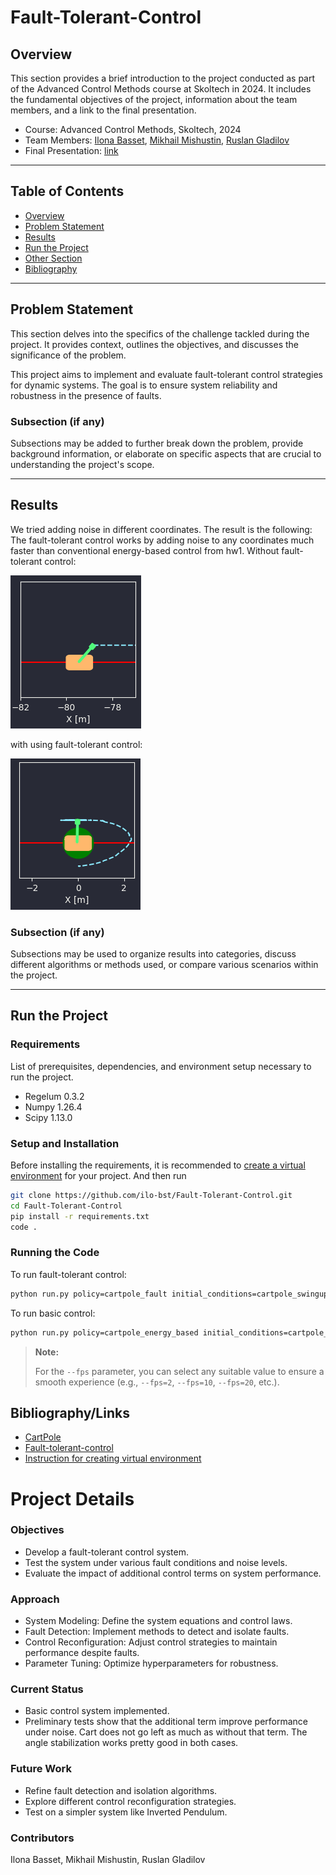 # Fault-Tolerant-Control

## Overview
This section provides a brief introduction to the project conducted as part of the Advanced Control Methods course at Skoltech in 2024. It includes the fundamental objectives of the project, information about the team members, and a link to the final presentation.

- Course: Advanced Control Methods, Skoltech, 2024
- Team Members: [Ilona Basset](https://github.com/ilo-bst), [Mikhail Mishustin](https://github.com/mishkaaa31), [Ruslan Gladilov](https://github.com/RuslanGladilov)
- Final Presentation: [link](https://docs.google.com/presentation/d/1OndUG2DB0yXjvMWQS30-TukYlxjxPwfYRwaH3VeM5bQ/edit#slide=id.p)

---

## Table of Contents

- [Overview](#overview)
- [Problem Statement](#problem-statement)
- [Results](#results)
- [Run the Project](#run-the-project)
- [Other Section](#other-section)
- [Bibliography](#bibliography)

---

## Problem Statement
This section delves into the specifics of the challenge tackled during the project.  It provides context, outlines the objectives, and discusses the significance of the problem.

This project aims to implement and evaluate fault-tolerant control strategies for dynamic systems. The goal is to ensure system reliability and robustness in the presence of faults.

### Subsection (if any)
Subsections may be added to further break down the problem, provide background information, or elaborate on specific aspects that are crucial to understanding the project's scope.

---

## Results
We tried adding noise in different coordinates.
The result is the following:
The fault-tolerant control works by adding noise to any coordinates much faster than conventional energy-based control from hw1.
Without fault-tolerant control:

![alt text](./gfx/image_without_fault.png)

with using fault-tolerant control:

![alt text](./gfx/image_with_fault.png)

### Subsection (if any)
Subsections may be used to organize results into categories, discuss different algorithms or methods used, or compare various scenarios within the project.

---

## Run the Project
### Requirements
List of prerequisites, dependencies, and environment setup necessary to run the project.
- Regelum 0.3.2
- Numpy 1.26.4
- Scipy 1.13.0


### Setup and Installation
Before installing the requirements, it is recommended to [create a virtual environment](https://github.com/OdinManiac/acm-2024-sem-1) for your project. And then run
```bash
git clone https://github.com/ilo-bst/Fault-Tolerant-Control.git
cd Fault-Tolerant-Control
pip install -r requirements.txt
code .
```


### Running the Code
To run fault-tolerant control:
```bash
python run.py policy=cartpole_fault initial_conditions=cartpole_swingup system=cartpole_fault --interactive --fps=3
```

To run basic control:
```bash
python run.py policy=cartpole_energy_based initial_conditions=cartpole_swingup system=cartpole_fault --interactive --fps=3
```
> **Note:**
>
> For the `--fps` parameter, you can select any suitable value to ensure a smooth experience (e.g., `--fps=2`, `--fps=10`, `--fps=20`, etc.).


## Bibliography/Links

- [CartPole](https://regelum.aidynamic.io/systems/cartpole/)
- [Fault-tolerant-control](https://gitflic.ru/project/aidynamicaction/classedu2024-advctrl/blob?file=lectures%2Flec-6%2FNotes_240416_184536.pdf&commit=67dd87ffbb6480eeee682b23db8588f1e584c7d8)
- [Instruction for creating virtual environment](https://github.com/OdinManiac/acm-2024-sem-1)



# Project Details
### Objectives
- Develop a fault-tolerant control system.
- Test the system under various fault conditions and noise levels.
- Evaluate the impact of additional control terms on system performance.
  
### Approach
- System Modeling: Define the system equations and control laws.
- Fault Detection: Implement methods to detect and isolate faults.
- Control Reconfiguration: Adjust control strategies to maintain performance despite faults.
- Parameter Tuning: Optimize hyperparameters for robustness.

### Current Status
- Basic control system implemented.
- Preliminary tests show that the additional term improve performance under noise. Cart does not go left as much as without that term. The angle stabilization works pretty good in both cases.

  
### Future Work
- Refine fault detection and isolation algorithms.
- Explore different control reconfiguration strategies.
- Test on a simpler system like Inverted Pendulum.
  
### Contributors
Ilona Basset,
Mikhail Mishustin,
Ruslan Gladilov
